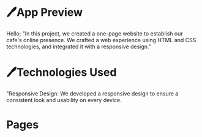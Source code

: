 <h1>🖊️App Preview</h1>


<p>
Hello;
"In this project, we created a one-page website to establish our cafe's online presence. We crafted a web experience using
  HTML and CSS technologies, and integrated it with a responsive design."

</p>

<h1>🖊️Technologies Used</h1>
<p>"Responsive Design: We developed a responsive design to ensure a consistent look and usability on every device.</p>

<h1>Pages</h1>

